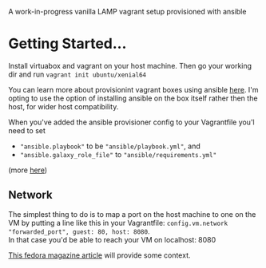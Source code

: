 A work-in-progress vanilla LAMP vagrant setup provisioned with ansible

# Getting Started...

Install virtuabox and vagrant on your host machine. Then go your working dir and run `vagrant init ubuntu/xenial64`

You can learn more about provisionint vagrant boxes using ansible [here](https://www.vagrantup.com/docs/provisioning/ansible_local.html).
I'm opting to use the option of installing ansible on the box itself rather then the host, for wider host compatibility.

When you've added the ansible provisioner config to your Vagrantfile you'l need to set

* `"ansible.playbook"` to be `"ansible/playbook.yml"`, and
* `"ansible.galaxy_role_file"` to `"ansible/requirements.yml"`

(more [here](https://www.vagrantup.com/docs/provisioning/ansible_common.html))

## Network

The simplest thing to do is to map a port on the host machine to one on the VM
by putting a line like this in your Vagrantfile: `config.vm.network "forwarded_port", guest: 80, host: 8080`.  
In that case you'd be able to reach your VM on localhost: 8080

[This fedora magazine article](https://fedoramagazine.org/using-ansible-provision-vagrant-boxes/) will provide some context.
